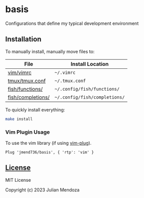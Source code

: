 # basis

Configurations that define my typical development environment

## Installation

To manually install, manually move files to:

| File                                  | Install Location              |
|---------------------------------------|-------------------------------|
| [vim/vimrc](vim/vimrc)                | `~/.vimrc`                    |
| [tmux/tmux.conf](tmux/tmux.conf)      | `~/.tmux.conf`                |
| [fish/functions/](fish/functions)     | `~/.config/fish/functions/`   |
| [fish/completions/](fish/completions) | `~/.config/fish/completions/` |

To quickly install everything:

```sh
make install
```

### Vim Plugin Usage

To use the vim library (if using
[vim-plug](https://github.com/junegunn/vim-plug)).

```viml
Plug 'jmend736/basis', { 'rtp': 'vim' }
```

## [License](LICENSE)

MIT License

Copyright (c) 2023 Julian Mendoza
